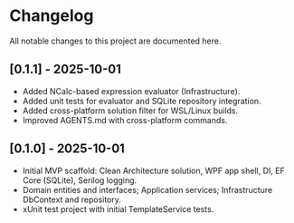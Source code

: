 # Changelog

All notable changes to this project are documented here.

## [0.1.1] - 2025-10-01
- Added NCalc-based expression evaluator (Infrastructure).
- Added unit tests for evaluator and SQLite repository integration.
- Added cross-platform solution filter for WSL/Linux builds.
- Improved AGENTS.md with cross-platform commands.

## [0.1.0] - 2025-10-01
- Initial MVP scaffold: Clean Architecture solution, WPF app shell, DI, EF Core (SQLite), Serilog logging.
- Domain entities and interfaces; Application services; Infrastructure DbContext and repository.
- xUnit test project with initial TemplateService tests.
